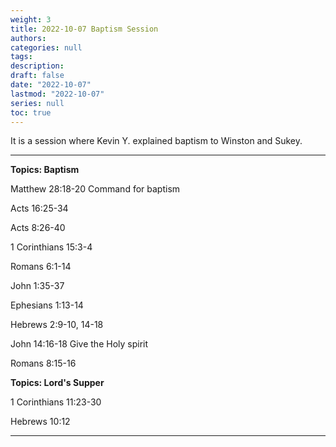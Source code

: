 ```yaml
---
weight: 3
title: 2022-10-07 Baptism Session
authors:
categories: null
tags:
description: 
draft: false
date: "2022-10-07"
lastmod: "2022-10-07"
series: null
toc: true
---
```


It is a session where Kevin Y. explained baptism to Winston and Sukey.

<!--more-->
---

**Topics: Baptism**  

Matthew 28:18-20 Command for baptism  

Acts 16:25-34  

Acts 8:26-40  

1 Corinthians 15:3-4

Romans 6:1-14  

John 1:35-37  

Ephesians 1:13-14

Hebrews 2:9-10, 14-18

John 14:16-18  Give the Holy spirit

Romans 8:15-16


**Topics: Lord's Supper**  

1 Corinthians 11:23-30  

Hebrews 10:12

---

<script>
	var refTagger = {
		settings: {
			bibleVersion: "KJV" /*hlybblsmpshndtn*/
		}
	}; 

	(function(d, t) {
		var n=d.querySelector('[nonce]');
		refTagger.settings.nonce = n && (n.nonce||n.getAttribute('nonce'));
		var g = d.createElement(t), s = d.getElementsByTagName(t)[0];
		g.src = 'https://api.reftagger.com/v2/RefTagger.js';
		g.nonce = refTagger.settings.nonce;
		s.parentNode.insertBefore(g, s);
	}(document, 'script'));
</script>